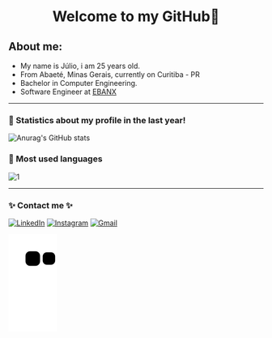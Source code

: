 <h1 align="center">
   Welcome to my GitHub🚀
  </h1>
  

## About me:
- My name is Júlio, i am 25 years old.
- From Abaeté, Minas Gerais, currently on Curitiba - PR
- Bachelor in Computer Engineering.
- Software Engineer at [EBANX](https://www.ebanx.com/br/)
<hr>

### 🔭 Statistics about my profile in the last year!
![Anurag's GitHub stats](https://github-readme-stats.vercel.app/api?username=juliocmalvares&theme=tokyonight&show_icons=true&border_radius=10&count_private=true&hide_border=true&include_all_commits=true)


### 🔭 Most used languages
![1](https://github-readme-stats.vercel.app/api/top-langs/?username=juliocmalvares&hide=yacc,makefile,cuda&theme=tokyonight&layout=compact&langs_count=10&border_radius=10&hide_border=true)

<hr>

### ✨ Contact me ✨

[<img alt="LinkedIn" src="https://img.shields.io/badge/linkedin%20-%230077B5.svg?&style=for-the-badge&logo=linkedin&logoColor=white"/>](https://www.linkedin.com/in/juliocmalvares/)
[<img alt="Instagram" src="https://img.shields.io/badge/juliocmalvares%20-%23E4405F.svg?&style=for-the-badge&logo=Instagram&logoColor=white"/>](https://www.instagram.com/juliocmalvares/)
[<img alt="Gmail" src="https://img.shields.io/badge/Gmail-D14836?style=for-the-badge&logo=gmail&logoColor=white" />](mailto:juliocmalvares07@gmail.com)

![snak svg](https://github.com/juliocmalvares/juliocmalvares/blob/output/github-contribution-grid-snake.svg)
